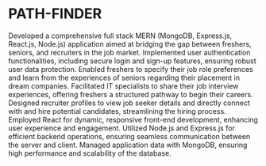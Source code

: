 # PATH-FINDER

Developed a comprehensive full stack MERN (MongoDB, Express.js, React.js, Node.js) application aimed at bridging the gap between freshers, seniors, and recruiters in the job market.
Implemented user authentication functionalities, including secure login and sign-up features, ensuring robust user data protection.
Enabled freshers to specify their job role preferences and learn from the experiences of seniors regarding their placement in dream companies.
Facilitated IT specialists to share their job interview experiences, offering freshers a structured pathway to begin their careers.
Designed recruiter profiles to view job seeker details and directly connect with and hire potential candidates, streamlining the hiring process.
Employed React for dynamic, responsive front-end development, enhancing user experience and engagement.
Utilized Node.js and Express.js for efficient backend operations, ensuring seamless communication between the server and client.
Managed application data with MongoDB, ensuring high performance and scalability of the database.

